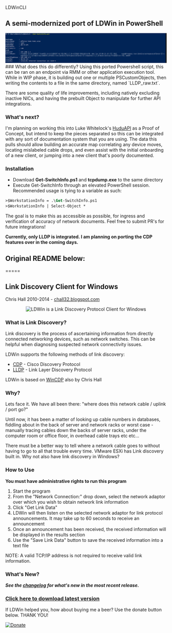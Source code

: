 LDWinCLI

## A semi-modernized port of LDWin in PowerShell
<img src="https://github.com/LoldenCode/LDWinCLI/blob/master/PowershellOutput.png" />
### What does this do differently?
Using this ported Powershell script, this can be ran on an endpoint via RMM or other application execution tool. While in WIP phase, it is building out one or multiple PSCustomObjects, then writing the contents to a file in the same directory, named `LLDP_raw.txt`.

There are some quality of life improvements, including natively excluding inactive NICs, and having the prebuilt Object to manipulate for further API integrations.

### What's next?
I'm planning on working this into Luke Whitelock's [HuduAPI](https://github.com/lwhitelock/HuduAPI) as a Proof of Concept, but intend to keep the pieces separated so this can be integrated with any sort of documentation system that you are using. The data this pulls should allow building an accurate map correlating any device moves, locating mislabeled cable drops, and even assist with the initial onboarding of a new client, or jumping into a new client that's poorly documented.

### Installation
+ Download **Get-SwitchInfo.ps1** and **tcpdump.exe** to the same directory
+ Execute Get-SwitchInfo through an elevated PowerShell session. Recommended usage is tying to a variable as such:
```ps
>$WorkstationInfo = .\Get-SwitchInfo.ps1
>$WorkstationInfo | Select-Object *
```

The goal is to make this as accessible as possible, for ingress and verification of accuracy of network documents. Feel free to submit PR's for future integrations!

**Currently, only LLDP is integrated. I am planning on porting the CDP features over in the coming days.**

## Original README below:
=====

## Link Discovery Client for Windows
Chris Hall 2010-2014 - [chall32.blogspot.com]

<p align="center"> 
<img src="https://github.com/chall32/LDWin/blob/master/LDWin.png?raw=true" alt="LDWin is a Link Discovery Protocol Client for Windows"/>
</p>

### What is Link Discovery?
Link discovery is the process of ascertaining information from directly connected networking devices, such as network switches.  This can be helpful when diagnosing suspected network connectivity issues.

LDWin supports the following methods of link discovery:

+   [CDP] - Cisco Discovery Protocol
+   [LLDP] - Link Layer Discovery Protocol

LDWin is based on [WinCDP] also by Chris Hall

### Why?
Lets face it.  We have all been there: "where does this network cable / uplink / port go?"

Until now, it has been a matter of looking up cable numbers in databases, fiddling about in the back of server and network racks or worst case - manually tracing cables down the backs of server racks, under the computer room or office floor, in overhead cable trays etc etc...

There must be a better way to tell where a network cable goes to without having to go to all that trouble every time.  VMware ESXi has Link discovery built in. Why not also have link discovery in Windows?

### How to Use
**You must have administrative rights to run this program**

1.   Start the program
2.   From the "Network Connection:" drop down, select the network adaptor over which you wish to obtain network link information
3.   Click "Get Link Data"
4.   LDWin will then listen on the selected network adaptor for link protocol announcements.  It may take up to 60 seconds to receive an announcement
5.   Once an announcement has been received, the received information will be displayed in the results section
6.   Use the "Save Link Data" button to save the received information into a text file

NOTE: A valid TCP/IP address is not required to receive valid link information.

### What's New?
***See the [changelog] for what's new in the most recent release.***


### [Click here to download latest version](https://github.com/chall32/LDWin/blob/master/LDWin.exe?raw=true)

If LDWin helped you, how about buying me a beer? Use the donate button below. THANK YOU!

[![Donate](https://www.paypalobjects.com/en_US/i/btn/btn_donate_LG.gif)](https://www.paypal.com/cgi-bin/webscr?cmd=_s-xclick&hosted_button_id=KT462HRW7XQ3J)


[changelog]: https://github.com/chall32/LDWin/blob/master/ChangeLog.txt
[chall32.blogspot.com]: http://chall32.blogspot.com
[CDP]:http://en.wikipedia.org/wiki/Cisco_Discovery_Protocol
[LLDP]:http://en.wikipedia.org/wiki/Link_Layer_Discovery_Protocol
[WinCDP]:http://github.com/chall32/WinCDP